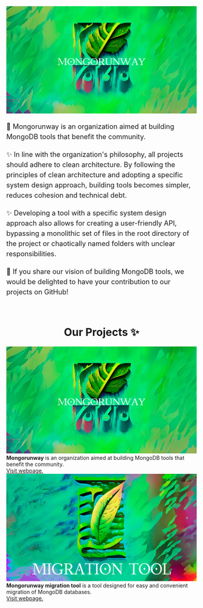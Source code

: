 <div style="text-align: center;">
  <img src="assets/mongorunway-banner.jpg" alt="Mongorunway" id="interactive-image">
</div>

<head>
  <title>Our projects</title>
  <link rel="stylesheet" type="text/css" href="//cdn.jsdelivr.net/npm/slick-carousel@1.8.1/slick/slick.css"/>
  <link rel="stylesheet" type="text/css" href="//cdn.jsdelivr.net/npm/slick-carousel@1.8.1/slick/slick-theme.css"/>
</head>

<p style="font-size: 18px; line-height: 1.5; margin-bottom: 20px;">
  🙌 Mongorunway is an organization aimed at building MongoDB tools 
  that benefit the community.
</p>
<p style="font-size: 18px; line-height: 1.5; margin-bottom: 20px;">
  ✨ In line with the organization's philosophy, all projects should 
  adhere to clean architecture. By following the principles of clean 
  architecture and adopting a specific system design approach, 
  building  tools becomes simpler, reduces cohesion and technical debt.
</p>
<p style="font-size: 18px; line-height: 1.5; margin-bottom: 20px;">
  ✨ Developing a tool with a specific system design approach also allows 
  for creating a user-friendly API, bypassing a monolithic set of files in 
  the root directory of the project or chaotically named folders with unclear 
  responsibilities.
</p>
<p style="font-size: 18px; line-height: 1.5; margin-bottom: 20px;">
  🤝 If you share our vision of building MongoDB tools, we would be delighted 
  to have your contribution to our projects on GitHub!
</p>


<br>

<body>
  <div style="text-align: center;">
    <h1 style="font-size: 28px; font-weight: bold; margin-bottom: 20px;">Our Projects ✨</h1>
  </div>
  <div class="projects">
    <div>
        <img src="assets/mongorunway-banner.jpg" alt="Mongorunway" id="interactive-image">
          <figcaption>
            <span class="caption-text">
            <strong>Mongorunway</strong> is an organization aimed at building MongoDB tools that 
            benefit the community.
            <br>
            <a href="https://github.com/Mongorunway">Visit webpage.</a>
            </span>
          </figcaption>
    </div>
    <div>
        <img src="assets/migration-tool-banner.jpg" alt="Migration tool" id="interactive-image">
          <figcaption>
            <span class="caption-text">
            <strong>Mongorunway migration tool</strong> is a tool designed for easy and convenient 
            migration of MongoDB databases.
            <br>
            <a href="https://github.com/Mongorunway/mongorunway">Visit webpage.</a>
            </span>
          </figcaption>
    </div>
  </div>
    <style>
      .caption-text {
        font-style: normal;
      }
    </style>
  <script type="text/javascript" src="//code.jquery.com/jquery-1.11.0.min.js"></script>
  <script type="text/javascript" src="//code.jquery.com/jquery-migrate-1.2.1.min.js"></script>
  <script type="text/javascript" src="//cdn.jsdelivr.net/npm/slick-carousel@1.8.1/slick/slick.min.js"></script>

  <script type="text/javascript">
    $(document).ready(function(){
      $('.projects').slick({
          dots: false,
          infinite: true,
          speed: 600,
          autoplay: true,
          autoplaySpeed: 2000,
          slidesToShow: 1,
          adaptiveHeight: true,
      });
    });
  </script>
</body>
